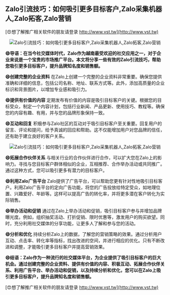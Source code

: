 ## **Zalo引流技巧：如何吸引更多目标客户,Zalo采集机器人,Zalo拓客,Zalo营销**

[😍想了解推广相关软件的朋友请登录 http://www.vst.tw](http://www.vst.tw)

 <center><img src="https://vst.tw/MP4/tuiguang/png/5.png" alt="Zalo引流技巧：如何吸引更多目标客户,Zalo采集机器人,Zalo拓客,Zalo营销"></center>

**😄导语：在当今社交媒体时代，Zalo作为越南最受欢迎的社交应用之一，对于企业来说是一个宝贵的市场推广平台。本文将分享一些有效的Zalo引流技巧，帮助您吸引更多目标客户，提升品牌知名度和销售额。**

**😄创建完整的企业资料**
在Zalo上创建一个完整的企业资料非常重要。确保您提供准确和详细的信息，包括公司名称、地址、联系方式等。此外，添加高质量的企业标识和背景图片，以增加专业感和吸引力。

**😄提供有价值的内容**
定期发布有价值的内容是吸引目标客户的关键。根据您的目标受众，制定一个内容计划，包括行业新闻、产品更新、使用技巧、教程等。确保您的内容有趣、有用，并与您的品牌形象保持一致。

**😄互动和回复**
积极参与Zalo社区的互动对于吸引目标客户至关重要。回复用户的留言、评论和提问，给予真诚的回应和帮助。这不仅能增加用户对您品牌的信任，还有助于建立良好的客户关系。

 <center><img src="https://vst.tw/MP4/tuiguang/png/3.png" alt="Zalo引流技巧：如何吸引更多目标客户,Zalo采集机器人,Zalo拓客,Zalo营销"></center>

**😄拓展合作伙伴关系**
与相关行业的合作伙伴进行合作，可以扩大您在Zalo上的影响力。寻找与您目标客户群体相似的企业，互相推荐、合作举办活动或共同推广。通过这种方式，您可以吸引更多有潜力的目标客户。

**😄利用Zalo广告平台**
Zalo提供了广告平台，可以帮助您更有针对性地吸引目标客户。利用Zalo广告平台的定向广告功能，将您的广告投放给特定受众，如地理位置、兴趣爱好、年龄等。这样可以提高广告的转化率，并将更多潜在客户转化为实际销售。

**😄举办活动和促销**
通过在Zalo上举办活动和促销，吸引目标客户参与并增加品牌曝光度。例如，组织抽奖活动、打折促销、限时优惠等，激发用户的购买欲望。同时，充分利用社交媒体的分享功能，让更多人了解和参与您的活动。

**😄分析和优化**
持续分析Zalo上的数据，了解您的营销策略的效果。通过分析用户互动、点击率、转化率等指标，找出改进的空间，并进行相应的优化。只有不断改进和调整，才能吸引更多目标客户并提高营销效果。

**😄结语：Zalo作为一种流行的社交媒体平台，为企业提供了吸引目标客户的巨大机会。通过创建完整的企业资料、提供有价值的内容、积极互动、拓展合作伙伴关系、利用广告平台、举办活动和促销，以及持续分析和优化，您可以在Zalo上吸引更多目标客户，提升品牌知名度和销售额。**

[😍想了解推广相关软件的朋友请登录 http://www.vst.tw](http://www.vst.tw)



